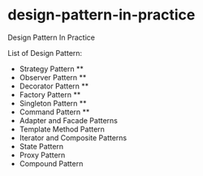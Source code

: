 # design-pattern-in-practice
Design Pattern In Practice

List of Design Pattern:
* Strategy Pattern **
* Observer Pattern **
* Decorator Pattern **
* Factory Pattern **
* Singleton Pattern **
* Command Pattern **
* Adapter and Facade Patterns
* Template Method Pattern
* Iterator and Composite Patterns
* State Pattern
* Proxy Pattern
* Compound Pattern

